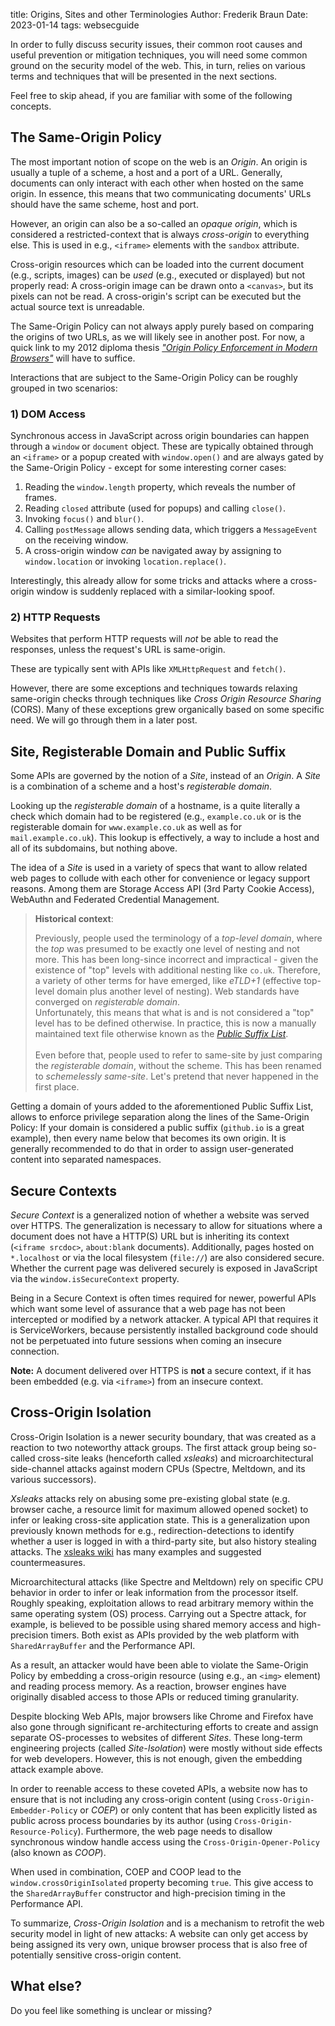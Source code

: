 title: Origins, Sites and other Terminologies
Author: Frederik Braun
Date: 2023-01-14
tags: websecguide

In order to fully discuss security issues, their common root causes and useful prevention or mitigation techniques, you will need some common ground on the security model of the web. This, in turn, relies on various terms and techniques that will be presented in the next sections.

Feel free to skip ahead, if you are familiar with some of the following concepts.

## The Same-Origin Policy

The most important notion of scope on the web is an *Origin*.
An origin is usually a tuple of a scheme, a host and a port of a URL.
Generally, documents can only interact with each other when hosted
on the same origin. In essence, this means that two communicating
documents' URLs should have the same scheme, host and port.

However, an origin can also be a so-called an *opaque origin*, which is considered a restricted-context that is always *cross-origin* to everything else. This is used in e.g., `<iframe>` elements with the `sandbox` attribute.

Cross-origin resources which can be loaded into the current document (e.g., scripts, images) can be *used* (e.g., executed or displayed) but not properly read: A cross-origin image can be drawn onto a `<canvas>`, but its pixels can not be read. A cross-origin's script can be executed but the actual source text is unreadable.

The Same-Origin Policy can not always apply purely based on comparing the origins of two URLs, as we will likely see in another post. For now, a quick link to my 2012 diploma thesis *["Origin Policy Enforcement in Modern Browsers"](https://frederik-braun.com/publications/thesis/Thesis-Origin_Policy_Enforcement_in_Modern_Browsers.pdf)* will have to suffice.

Interactions that are subject to the Same-Origin Policy can be roughly grouped in two scenarios:

### 1) DOM Access

Synchronous access in JavaScript across origin boundaries can happen through a `window` or `document` object. These are typically obtained through an `<iframe>` or a popup created with `window.open()` and are always gated by the Same-Origin Policy - except for some interesting corner cases:

1. Reading the `window.length` property, which reveals the number of frames.
2. Reading `closed` attribute (used for popups) and calling `close()`.
3. Invoking `focus()` and `blur()`.
4. Calling `postMessage` allows sending data, which triggers a `MessageEvent` on the receiving window.
5. A cross-origin window *can* be navigated away by assigning to `window.location` or invoking `location.replace()`.


Interestingly, this already allow for some tricks and attacks where a cross-origin window is suddenly replaced with a similar-looking spoof.

### 2) HTTP Requests

Websites that perform HTTP requests will *not* be able to read the responses, unless the request's URL is same-origin.

These are typically sent with APIs like `XMLHttpRequest` and `fetch()`.

However, there are some exceptions and techniques towards relaxing same-origin checks through techniques like *Cross Origin Resource Sharing* (CORS). Many of these exceptions grew organically based on some specific need. We will go through them in a later post.
<!-- TODO: task: add ref-->

## Site, Registerable Domain and Public Suffix

Some APIs are governed by the notion of a *Site*, instead of an *Origin*. A *Site* is a combination of a scheme and a host's *registerable domain*.

Looking up the *registerable domain* of a hostname, is a quite literally a check which domain had to be registered (e.g., `example.co.uk` or is the registerable domain for `www.example.co.uk` as well as for `mail.example.co.uk`). This lookup is effectively, a way to include a host and all of its subdomains, but nothing above.

The idea of a *Site* is used in a variety of specs that want to allow related web pages to collude with each other for convenience or legacy support reasons. Among them are Storage Access API (3rd Party Cookie Access), WebAuthn and Federated Credential Management.

<blockquote>
<b>Historical context</b>:

Previously, people used the terminology of a <em>top-level domain</em>, where the <em>top</em> was presumed to be exactly one level of nesting and not more. This has been long-since incorrect and impractical - given the existence of "top" levels with additional nesting like <code>co.uk</code>. Therefore, a variety of other terms for have emerged, like <em>eTLD+1</em> (effective top-level domain plus another level of nesting). Web standards have converged on <em>registerable domain</em>.<br>
Unfortunately, this means that what is and is not considered a "top" level has to be defined otherwise. In practice, this is now a manually maintained text file otherwise known as the <em><a href="https://publicsuffix.org/">Public Suffix List</a></em>.
<br><br>
Even before that, people used to refer to same-site by just comparing the <em>registerable domain</em>, without the scheme. This has been renamed to <em>schemelessly same-site</em>. Let's pretend that never happened in the first place.
</blockquote>

Getting a domain of yours added to the aforementioned Public Suffix List, allows to enforce privilege separation along the lines of the Same-Origin Policy: If your domain is considered a public suffix (`github.io` is a great example), then every name below that becomes its own origin. It is generally recommended to do that in order to assign user-generated content into separated namespaces.

## Secure Contexts

*Secure Context* is a generalized notion of whether a website was served over HTTPS. The generalization is necessary to allow for situations where a document does not have a HTTP(S) URL but is inheriting its context (`<iframe srcdoc>`, `about:blank` documents). Additionally, pages hosted on `*.localhost` or via the local filesystem (`file://`) are also considered secure. Whether the current page was delivered securely is exposed in JavaScript via the `window.isSecureContext` property.

Being in a Secure Context is often times required for newer, powerful APIs which want some level of assurance that a web page has not been intercepted or modified by a network attacker. A typical API that requires it is ServiceWorkers, because persistently installed background code should not be perpetuated into future sessions when coming an insecure connection.

**Note:** A document delivered over HTTPS is **not** a secure context, if it has been embedded (e.g. via `<iframe>`) from an insecure context.

## Cross-Origin Isolation

Cross-Origin Isolation is a newer security boundary, that was created as a reaction to two noteworthy attack groups. The first attack group being so-called cross-site leaks (henceforth called *xsleaks*) and microarchitectural side-channel attacks against modern CPUs (Spectre, Meltdown, and its various successors).

*Xsleaks* attacks rely on abusing some pre-existing global state (e.g. browser cache, a resource limit for maximum allowed opened socket) to infer or leaking cross-site application state. This is a generalization upon previously known methods for e.g., redirection-detections to identify whether a user is logged in with a third-party site, but also history stealing attacks<!-- this could need way more details. -->. The [xsleaks wiki](https://xsleaks.dev/) has many examples and suggested countermeasures.

Microarchitectural attacks (like Spectre and Meltdown) rely on specific CPU behavior in order to infer or leak information from the processor itself. Roughly speaking, exploitation allows to read arbitrary memory within the same operating system (OS) process. Carrying out a Spectre attack, for example, is believed to be possible using shared memory access and high-precision timers. Both exist as APIs provided by the web platform with `SharedArrayBuffer` and the Performance API.

As a result, an attacker would have been able to violate the Same-Origin Policy by embedding a cross-origin resource (using e.g., an `<img>` element) and reading process memory. As a reaction, browser engines have originally disabled access to those APIs or reduced timing granularity.

Despite blocking Web APIs, major browsers like Chrome and Firefox have also gone through significant re-architecturing efforts to create and assign separate OS-processes to websites of different *Sites*. These long-term engineering projects (called *Site-Isolation*) were mostly without side effects for web developers. However, this is not enough, given the embedding attack example above.

In order to reenable access to these coveted APIs, a website now has to ensure that is not including any cross-origin content (using `Cross-Origin-Embedder-Policy` or *COEP*) or only content that has been explicitly listed as public across process boundaries by its author (using `Cross-Origin-Resource-Policy`). Furthermore, the web page needs to disallow synchronous window handle access using the `Cross-Origin-Opener-Policy` (also known as *COOP*).

When used in combination, COEP and COOP lead to the `window.crossOriginIsolated` property becoming `true`. This give access to the `SharedArrayBuffer` constructor and high-precision timing in the Performance API.

To summarize, *Cross-Origin Isolation* and is a mechanism to retrofit the web  security model in light of new attacks: A website can only get access by being assigned its very own, unique browser process that is also free of potentially sensitive cross-origin content.

## What else?
Do you feel like something is unclear or missing?
